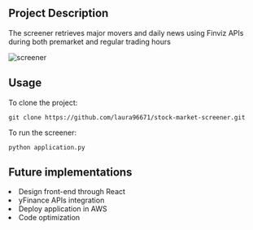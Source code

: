 ## Project Description
The screener retrieves major movers and daily news using Finviz APIs during both premarket and regular trading hours

![screener](https://user-images.githubusercontent.com/106548240/193538647-38eb0a70-4cec-43b2-bf54-be71875780e7.png)

## Usage
To clone the project:
```
git clone https://github.com/laura96671/stock-market-screener.git
```
To run the screener:
```
python application.py
```

## Future implementations
<li>Design front-end through React
<li>yFinance APIs integration
<li>Deploy application in AWS
<li>Code optimization
